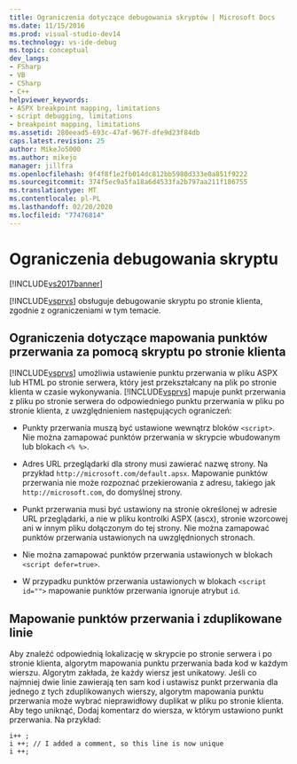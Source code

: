 ```yaml
---
title: Ograniczenia dotyczące debugowania skryptów | Microsoft Docs
ms.date: 11/15/2016
ms.prod: visual-studio-dev14
ms.technology: vs-ide-debug
ms.topic: conceptual
dev_langs:
- FSharp
- VB
- CSharp
- C++
helpviewer_keywords:
- ASPX breakpoint mapping, limitations
- script debugging, limitations
- breakpoint mapping, limitations
ms.assetid: 280eead5-693c-47af-967f-dfe9d23f84db
caps.latest.revision: 25
author: MikeJo5000
ms.author: mikejo
manager: jillfra
ms.openlocfilehash: 9f4f8f1e2fb014dc812bb5980d333e0a851f9222
ms.sourcegitcommit: 374f5ec9a5fa18a6d4533fa2b797aa211f186755
ms.translationtype: MT
ms.contentlocale: pl-PL
ms.lasthandoff: 02/20/2020
ms.locfileid: "77476814"
---
```

# <a name="limitations-on-script-debugging"></a>Ograniczenia debugowania skryptu
[!INCLUDE[vs2017banner](../includes/vs2017banner.md)]

[!INCLUDE[vsprvs](../includes/vsprvs-md.md)] obsługuje debugowanie skryptu po stronie klienta, zgodnie z ograniczeniami w tym temacie.  
  
## <a name="limitations-on-breakpoint-mapping-with-client-side-script"></a>Ograniczenia dotyczące mapowania punktów przerwania za pomocą skryptu po stronie klienta  
 [!INCLUDE[vsprvs](../includes/vsprvs-md.md)] umożliwia ustawienie punktu przerwania w pliku ASPX lub HTML po stronie serwera, który jest przekształcany na plik po stronie klienta w czasie wykonywania. [!INCLUDE[vsprvs](../includes/vsprvs-md.md)] mapuje punkt przerwania z pliku po stronie serwera do odpowiedniego punktu przerwania w pliku po stronie klienta, z uwzględnieniem następujących ograniczeń:  
  
- Punkty przerwania muszą być ustawione wewnątrz bloków `<script>`. Nie można zamapować punktów przerwania w skrypcie wbudowanym lub blokach `<% %>`.  
  
- Adres URL przeglądarki dla strony musi zawierać nazwę strony. Na przykład `http://microsoft.com/default.apsx`. Mapowanie punktów przerwania nie może rozpoznać przekierowania z adresu, takiego jak `http://microsoft.com`, do domyślnej strony.  
  
- Punkt przerwania musi być ustawiony na stronie określonej w adresie URL przeglądarki, a nie w pliku kontrolki ASPX (ascx), stronie wzorcowej ani w innym pliku dołączonym do tej strony. Nie można zamapować punktów przerwania ustawionych na uwzględnionych stronach.  
  
- Nie można zamapować punktów przerwania ustawionych w blokach `<script defer=true>`.  
  
- W przypadku punktów przerwania ustawionych w blokach `<script id="">` mapowanie punktów przerwania ignoruje atrybut `id`.  
  
## <a name="breakpoint-mapping-and-duplicate-lines"></a>Mapowanie punktów przerwania i zduplikowane linie  
 Aby znaleźć odpowiednią lokalizację w skrypcie po stronie serwera i po stronie klienta, algorytm mapowania punktu przerwania bada kod w każdym wierszu. Algorytm zakłada, że każdy wiersz jest unikatowy. Jeśli co najmniej dwie linie zawierają ten sam kod i ustawisz punkt przerwania dla jednego z tych zduplikowanych wierszy, algorytm mapowania punktu przerwania może wybrać nieprawidłowy duplikat w pliku po stronie klienta. Aby tego uniknąć, Dodaj komentarz do wiersza, w którym ustawiono punkt przerwania. Na przykład:  
  
```  
i++ ;  
i ++; // I added a comment, so this line is now unique  
i ++;  
```
